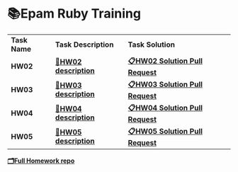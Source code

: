 # 📚Epam Ruby Training

<table>
  <tr>
    <td><b>Task Name</b></td>
    <td><b>Task Description</b></td>
    <td><b>Task Solution</b></td>
  </tr>
  <tr>
    <td><b>HW02</b></td>
    <td><a href="https://github.com/labs-ruby/homeworks-2021/blob/master/HW02/Readme.md"><b>📝HW02 description</b></a></td>
    <td><a href="https://github.com/labs-ruby/homeworks-2021/commit/e14142e707b25bc5c8425951912b597fcba24233#diff-b5551c058a3ae6c1d845a9c4c8c0a1ff0e851e9bccf9b81f957c1da690de4e6b"><b>📋HW02 Solution Pull Request</b></a></td>
  </tr>
  <tr>
    <td><b>HW03</b></td>
    <td><a href="https://github.com/labs-ruby/homeworks-2021/blob/master/HW03/Readme.md"><b>📝HW03 description</b></a></td>
    <td><a href="https://github.com/labs-ruby/homeworks-2021/commit/6dfc6ca63446299721bbad0eb7b4cee1e98cda50#diff-6ec5ae2f61e1e41877e254f9b3e590dfd07cba664a3a752aa6aefcba5a6a28e3"><b>📋HW03 Solution Pull Request</b></a></td>
  </tr>
  <tr>
    <td><b>HW04</b></td>
    <td><a href="https://github.com/labs-ruby/homeworks-2021/blob/master/HW04/Readme.md"><b>📝HW04 description</b></a></td>
    <td><a href="https://github.com/labs-ruby/homeworks-2021/commit/f7213fe1f831ab4523f8df743cdcabd492ed5aca"><b>📋HW04 Solution Pull Request</b></a></td>
  </tr>
  <tr>
    <td><b>HW05</b></td>
    <td><a href="https://github.com/labs-ruby/homeworks-2021/blob/master/HW05/readme.md"><b>📝HW05 description</b></a></td>
    <td><a href="https://github.com/labs-ruby/homeworks-2021/commit/a3c8e830bda4251f110013b772e9f0268ac6c20f"><b>📋HW05 Solution Pull Request</b></a></td>
  </tr>
</table>

[**🗂Full Homework repo**](https://github.com/labs-ruby/homeworks-2021)



